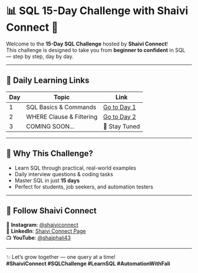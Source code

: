 # 📊 SQL 15-Day Challenge with Shaivi Connect 🚀

Welcome to the **15-Day SQL Challenge** hosted by **Shaivi Connect**!  
This challenge is designed to take you from **beginner to confident** in SQL — step by step, day by day.

---

## 🔗 Daily Learning Links

| Day | Topic                         | Link                                                 |
|-----|-------------------------------|------------------------------------------------------|
| 1   | SQL Basics & Commands         | [Go to Day 1](./day1)                                |
| 2   | WHERE Clause & Filtering      | [Go to Day 2](./day2)                                |
| 3   | COMING SOON...                | 🚧 Stay Tuned                                        |

---

## 🌟 Why This Challenge?

- Learn SQL through practical, real-world examples  
- Daily interview questions & coding tasks  
- Master SQL in just **15 days**  
- Perfect for students, job seekers, and automation testers

---

## 🔗 Follow Shaivi Connect

📱 **Instagram**: [@shaiviconnect](https://www.instagram.com/shaiviconnect/)  
💼 **LinkedIn**: [Shaivi Connect Page](https://www.linkedin.com/company/107863493/admin/dashboard/)  
📺 **YouTube**: [@shaiphali43](https://www.youtube.com/@shaiphali43)

---

✨ Let’s grow together — one query at a time!  
**#ShaiviConnect #SQLChallenge #LearnSQL #AutomationWithFali**
